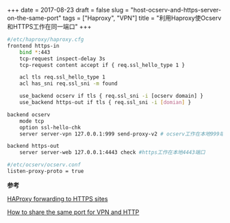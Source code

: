 +++
date = 2017-08-23
draft = false
slug = "host-ocserv-and-https-server-on-the-same-port"
tags = ["Haproxy", "VPN"]
title = "利用Haproxy使Ocserv和HTTPS工作在同一端口"
+++

```bash
#/etc/haproxy/haproxy.cfg
frontend https-in
    bind *:443
    tcp-request inspect-delay 3s
    tcp-request content accept if { req.ssl_hello_type 1 }

    acl tls req.ssl_hello_type 1
    acl has_sni req.ssl_sni -m found

    use_backend ocserv if tls { req.ssl_sni -i [ocserv domain] }
    use_backend https-out if tls { req.ssl_sni -i [domian] }

backend ocserv
    mode tcp
    option ssl-hello-chk
    server server-vpn 127.0.0.1:999 send-proxy-v2 # ocserv工作在本地999端口

backend https-out
    server server-web 127.0.0.1:4443 check #https工作在本地4443端口

```

```bash
#/etc/ocserv/ocserv.conf
listen-proxy-proto = true
```

**参考**

[HAProxy forwarding to HTTPS sites](https://community.letsencrypt.org/t/haproxy-forwarding-to-https-sites/19695/2)

[How to share the same port for VPN and HTTP](http://ocserv.gitlab.io/www/recipes-ocserv-multihost.html)